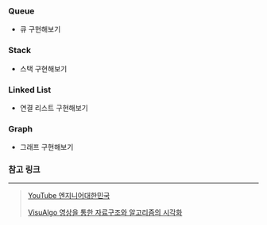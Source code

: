 ### Queue

- 큐 구현해보기

### Stack

-   스택 구현해보기

### Linked List

-   연결 리스트 구현해보기

### Graph

-   그래프 구현해보기

### 참고 링크

---

> [YouTube 엔지니어대한민국](https://www.youtube.com/user/damazzang/videos)
>
> [VisuAlgo 영상을 통한 자료구조와 알고리즘의 시각화](https://visualgo.net/)